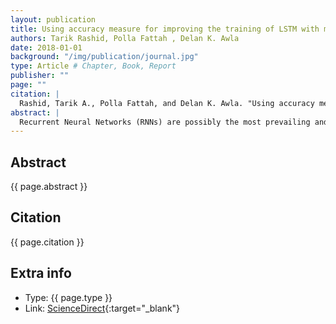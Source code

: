 ```yaml
---
layout: publication
title: Using accuracy measure for improving the training of LSTM with metaheuristic algorithms
authors: Tarik Rashid, Polla Fattah , Delan K. Awla
date: 2018-01-01
background: "/img/publication/journal.jpg"
type: Article # Chapter, Book, Report
publisher: ""
page: ""
citation: |
  Rashid, Tarik A., Polla Fattah, and Delan K. Awla. "Using accuracy measure for improving the training of LSTM with metaheuristic algorithms." Procedia Computer Science 140 (2018): 324-333.
abstract: |
  Recurrent Neural Networks (RNNs) are possibly the most prevailing and advantageous type of neural network. On the other hand, these networks still have some weaknesses in terms of learning speed, error convergence, and accuracy due to long-term dependencies, which need to be solved. Long-term dependencies are mainly exploding and vanishing gradients through Back Propagation Learning Algorithm. In this paper, Long Short Term Memory or LSTM is used and well structured for resolving the above concerns. Four different optimizers based on Metaheuristic Algorithms are chosen to train LSTM (these are; Harmony Search (HS), Gray Wolf Optimizer (GWO), Sine Cosine (SCA), and Ant Lion Optimization algorithms (ALOA). The suggested representations are used for classification and analysis of real and medical time series data sets (Breast Cancer Wisconsin Data Set and Epileptic Seizure Recognition Data Set). Classification accuracy measure has been used instead of error rate and mean square error methods to train LSTM with above optimizing algorithms. The experimental results are verified using the 5-fold cross validation.
---
```


## Abstract

{{ page.abstract }}

## Citation

{{ page.citation }}

## Extra info

- Type: {{ page.type }}
- Link: [ScienceDirect](https://www.sciencedirect.com/science/article/pii/S187705091831980X){:target="\_blank"}
